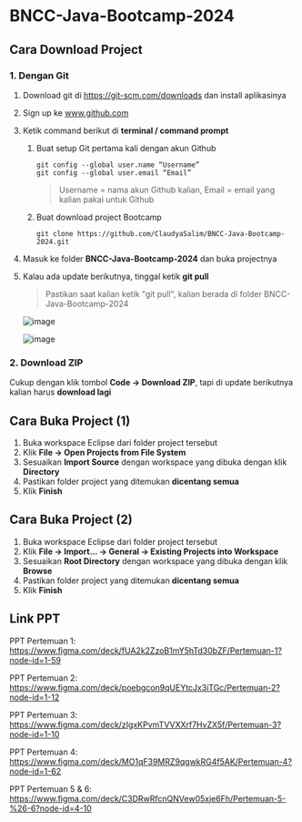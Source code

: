 # BNCC-Java-Bootcamp-2024

## Cara Download Project
### 1. Dengan Git
1. Download git di https://git-scm.com/downloads dan install aplikasinya
2. Sign up ke www.github.com
3. Ketik command berikut di **terminal / command prompt**
   1. Buat setup Git pertama kali dengan akun Github
      ```
      git config --global user.name “Username”
      git config --global user.email “Email”
      ```
      > Username = nama akun Github kalian, Email = email yang kalian pakai untuk Github
   2. Buat download project Bootcamp
      ```
      git clone https://github.com/ClaudyaSalim/BNCC-Java-Bootcamp-2024.git
      ```
4. Masuk ke folder **BNCC-Java-Bootcamp-2024** dan buka projectnya
5. Kalau ada update berikutnya, tinggal ketik **git pull**
   > Pastikan saat kalian ketik "git pull", kalian berada di folder BNCC-Java-Bootcamp-2024
   
   ![image](https://github.com/user-attachments/assets/fc0e6e1a-b5ac-4f46-82de-b225bd9198b2)

   ![image](https://github.com/user-attachments/assets/d5108867-4c64-42bb-bf10-1900a44d54d0)


### 2. Download ZIP
Cukup dengan klik tombol **Code -> Download ZIP**, tapi di update berikutnya kalian harus **download lagi**


## Cara Buka Project (1)
1. Buka workspace Eclipse dari folder project tersebut
2. Klik **File -> Open Projects from File System**
3. Sesuaikan **Import Source** dengan workspace yang dibuka dengan klik **Directory**
4. Pastikan folder project yang ditemukan **dicentang semua**
5. Klik **Finish**


## Cara Buka Project (2)
1. Buka workspace Eclipse dari folder project tersebut
2. Klik **File -> Import... -> General -> Existing Projects into Workspace**
3. Sesuaikan **Root Directory** dengan workspace yang dibuka dengan klik **Browse**
4. Pastikan folder project yang ditemukan **dicentang semua**
5. Klik **Finish**


## Link PPT
PPT Pertemuan 1: https://www.figma.com/deck/fUA2k2ZzoB1mY5hTd30bZF/Pertemuan-1?node-id=1-59

PPT Pertemuan 2: https://www.figma.com/deck/poebgcon9qUEYtcJx3iTGc/Pertemuan-2?node-id=1-12

PPT Pertemuan 3: https://www.figma.com/deck/zIgxKPvmTVVXXrf7HvZX5f/Pertemuan-3?node-id=1-10

PPT Pertemuan 4: https://www.figma.com/deck/MO1qF39MRZ9qgwkRG4f5AK/Pertemuan-4?node-id=1-62

PPT Pertemuan 5 & 6: https://www.figma.com/deck/C3DRwRfcnQNVew05xje6Fh/Pertemuan-5-%26-6?node-id=4-10
